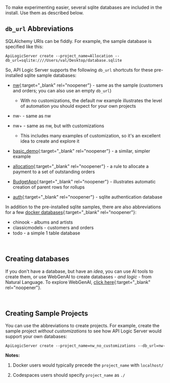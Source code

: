 To make experimenting easier, several sqlite databases are included in the install.  Use them as described below.

## `db_url` Abbreviations

SQLAlchemy URIs can be fiddly.  For example, the sample database is specified like this:

```
ApiLogicServer create --project_name=Allocation --db_url=sqlite:////Users/val/Desktop/database.sqlite
```

So, API Logic Server supports the following `db_url` shortcuts for these pre-installed sqlite sample databases:

* [nw](Tutorial.md){:target="_blank" rel="noopener"} - same as the sample (customers and orders; you can also use an empty `db_url`)

    * With no customizations, the default nw example illustrates the level of automation you should expect for your own projects

* nw- - same as nw
* nw+ - same as nw, but with customizations

    * This includes many examples of customization, so it's an excellent idea to create and explore it

* [basic_demo](Sample-Basic-Demo.md){:target="_blank" rel="noopener"} - a similar, simpler example 
* [allocation](Logic-Allocation.md){:target="_blank" rel="noopener"} - a rule to allocate a payment to a set of outstanding orders
* [BudgetApp](Tech-Budget-App.md){:target="_blank" rel="noopener"} - illustrates automatic creation of parent rows for rollups
* [auth](Security-Overview.md#auth-providers){:target="_blank" rel="noopener"} - sqlite authentication database

In addition to the pre-installed sqlite samples, there are also abbreviations for a few [docker databases](Database-Docker.md){:target="_blank" rel="noopener"}:

* chinook - albums and artists
* classicmodels - customers and orders
* todo - a simple 1 table database

&nbsp;

## Creating databases

If you don't have a database, but have an *idea*, you can use AI tools to create them, or use WebGenAI to create databases *- and logic -* from Natural Language.  To explore WebGenAI, [click here](WebGenAI.md){:target="_blank" rel="noopener"}.

&nbsp;

## Creating Sample Projects

You can use the abbreviations to create projects.  For example, create the sample project _without customizations_ to see how API Logic Server would support your own databases:

```
ApiLogicServer create --project_name=nw_no_customizations --db_url=nw-
```

__Notes:__

1. Docker users would typically precede the `project_name` with `localhost/`

2. Codespaces users should specify `project_name` as `./`

